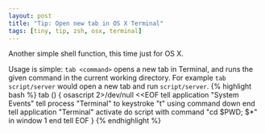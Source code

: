 ```yaml
---
layout: post
title: "Tip: Open new tab in OS X Terminal"
tags: [tiny, tip, zsh, osx, terminal]
---
```

Another simple shell function, this time just for OS X.  

Usage is simple: `tab <command>` opens a new tab in Terminal, and runs the given command in the current working directory.  For example `tab script/server` would open a new tab and run `script/server`.
{% highlight bash %}
tab () {
  osascript 2>/dev/null <<EOF
    tell application "System Events"
      tell process "Terminal" to keystroke "t" using command down
  	end
  	tell application "Terminal"
      activate
      do script with command "cd $PWD; $*" in window 1
    end tell
  EOF
}
{% endhighlight %}
